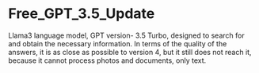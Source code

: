 # Free_GPT_3.5_Update
Llama3 language model, GPT version- 3.5 Turbo, designed to search for and obtain the necessary information. In terms of the quality of the answers, it is as close as possible to version 4, but it still does not reach it, because it cannot process photos and documents, only text.
